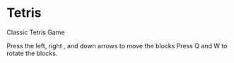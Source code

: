 # Tetris

Classic Tetris Game

Press the left, right , and down arrows to move the blocks
Press Q and W to rotate the blocks.
